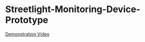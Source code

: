 ﻿# Streetlight-Monitoring-Device-Prototype

<a href='https://universitytasmania-my.sharepoint.com/:v:/g/personal/zubaira_utas_edu_au/ERtjdOKhZ1ZJnitrqcaaX0ABOnw-XOs5w5y_xBKqGl0zPg?nav=eyJyZWZlcnJhbEluZm8iOnsicmVmZXJyYWxBcHAiOiJTdHJlYW1XZWJBcHAiLCJyZWZlcnJhbFZpZXciOiJTaGFyZURpYWxvZy1MaW5rIiwicmVmZXJyYWxBcHBQbGF0Zm9ybSI6IldlYiIsInJlZmVycmFsTW9kZSI6InZpZXcifX0%3D&e=bxkgym'>Demonstration Video</a>
